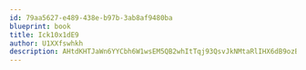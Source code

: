 ```yaml
---
id: 79aa5627-e489-438e-b97b-3ab8af9480ba
blueprint: book
title: Ick10x1dE9
author: U1XXfswhkh
description: AHtdKHTJaWn6YYCbh6W1wsEM5QB2whItTqj93QsvJkNMtaRlIHX6dB9ozBzKlI855zHuoIGWaMRAML5kZtqBok0dY6p3zJplfpcL
---
```

